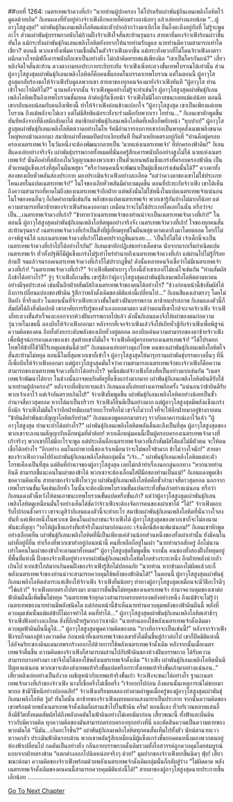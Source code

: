 ##บทที่ 1264: เนตรเทพเจ้าดวงที่เก้า
“นายท่านผู้ปกครอง ได้โปรดรับเผ่าพันธุ์กินเลนเพลิงโลหิตไว้ดูแลด้วยเถิด”
กิเลนแดงที่ยังอยู่ห่างจ้าวเฟิงอีกหลายลี้ค้อมร่างลงน้อยๆ แล้วเอ่ยอย่างนอบน้อม
“...ผู้อาวุโสสูงสุด!”
เผ่าพันธุ์กินเลนเพลิงโลหิตแต่ละตัวปากอ้ากว้างตาเบิกโต ยืนอึ้งตะลึงอยู่กับที่ ไม่รู้จะพูดอะไร
ส่วนเผ่าพันธุ์บรรพกาลนับไม่ถ้วนฝั่งจ้าวเฟิงใจสั่นสะท้านรุนแรง สายตาที่มองจ้าวเฟิงร้อนผ่าวขึ้นทันใด
แม้กระทั่งเผ่าพันธุ์กินเลนเพลิงโลหิตยังอยากให้นายท่านรับดูแล นายท่านมีความสามารถเท่าใดเชียว?
ตอนนี้ พวกเขายิ่งเพิ่มความเชื่อมั่นในตัวจ้าวเฟิงมากขึ้น
แม้กระทั่งพวกที่ไม่โดนจ้าวเฟิงลงตราผนึกดวงใจทมิฬก็เคารพนับถือเขาเป็นอย่างยิ่ง ไม่กล้าคิดทรยศแม้เพียงนิด
“เขาเป็นใครกันแน่?”
เสี่ยวหลิงจิตใจสั่นสะท้าน ดวงตางามทอประกายระยิบระยับ
จ้าวเฟิงเพิ่งทะลวงขั้นเทพโบราณได้เท่านั้น ส่วนผู้อาวุโสสูงสุดเผ่าพันธุ์กิเลนเพลิงโลหิตก็คือคนชั้นยอดในบรรดาเทพโบราณ
แต่ในตอนนี้ ผู้อาวุโสสูงสุดกลับร้องขอให้จ้าวเฟิงรับดูแลพวกเขา
สายตาของทุกคนจ้องมายังจ้าวเฟิงทันที
“ผู้อาวุโส ท่านเข้าใจอะไรผิดรึไม่?”
นานหลังจากนั้น จ้าวเฟิงพูดอย่างไม่รู้จะทำเช่นไร
ผู้อาวุโสสูงสุดเผ่าพันธุ์กิเลนเพลิงโลหิตเป็นถึงเทพโบราณชั้นยอด ถ้าต่อสู้กันซึ่งหน้า จ้าวเฟิงไม่มีโอกาสชนะเลยแม้แต่น้อย
ตอนนี้เขากลับนอบน้อมกับตนถึงเพียงนี้ ทำให้จ้าวเฟิงค่อนข้างแปลกใจ
“ผู้อาวุโสสูงสุด เขาเป็นเพียงแค่เทพโบราณ ถึงแม้พลังจะไม่เลว แต่ไม่มีสิทธิแม้กระทั่งจะร่วมมือกับพวกเรา ไยท่าน...”
กิเลนเขาหักพูดขึ้นทันทีหลังจากที่ดึงสติกลับมาได้
สมาชิกเผ่าพันธุ์กิเลนเพลิงโลหิตที่เหลือก็พยักหน้า
“หุบปาก!”
ผู้อาวุโสสูงสุดเผ่าพันธุ์กิเลนเพลิงโลหิตตวาดอย่างโมโห
รัศมีอำนาจรอบกายเขาก่อเป็นพายุคลั่งเมฆเพลิงขนาดใหญ่หอบม้วนออกมา
สมาชิกเผ่าทั้งหมดปิดปากเงียบทันที ยืนตัวเหยียดตรงอยู่กับที่
“ท่านคือผู้ครอบครองเนตรเทพเจ้า ในวันหนึ่งจะต้องพัฒนากลายเป็น ‘นายแห่งเนตรเทพเจ้า’ ที่ปกครองฟ้าดิน!”
กิเลนสีแดงเอ่ยอย่างจริงจัง
เผ่าพันธุ์บรรพกาลทั้งหมดที่นั่นอดรู้สึกเคารพนับถืออย่างสูงไม่ได้
นายแห่งเนตรเทพเจ้า!
นั่นคือคำที่สลักลงในวิญญาณของพวกเขา เป็นตัวแทนพลังแข็งแกร่งที่ครอบครองฟ้าดิน เป็นตัวแทนผู้แข็งแกร่งที่สุดในผืนพสุธา
“หรือว่าคนคนนี้จะพัฒนาเป็นผู้แข็งแกร่งเช่นนั้นได้?”
ดวงตาทั้งสองของเถียหั่วพลันส่องประกาย มองประเมินจ้าวเฟิงอย่างละเอียด
“แต่ว่าดวงตาของเขาไม่ใช่ประเภทไหนเลยในแปดเนตรเทพเจ้า!”
ในใจของเถียหั่วพลันมีคำถามผุดขึ้น
ตอนที่ปะทะกับจ้าวเฟิง เขาได้เห็นถึงความสามารถที่คาดไม่ถึงของเนตรเทพเจ้าอีกฝ่าย แต่พลังนั่นไม่ใช่หนึ่งในแปดเนตรเทพเจ้าแน่นอน
ในใจของคนอื่นๆ ก็เกิดคำถามนี้เช่นกัน
พลังของแปดเนตรเทพเจ้า พวกเขารู้กันบ้างไม่มากก็น้อย แต่ความสามารถที่ตาซ้ายของจ้าวเฟิงสำแดงออกมา เหมือนว่าจะไม่ใช่ประเภทใดเลยในนั้น
หรือว่าจะเป็น...เนตรเทพเจ้าดวงที่เก้า?
“ข้าทายว่าเนตรเทพเจ้าของท่านน่าจะเป็นเนตรเทพเจ้าดวงที่เก้า!”
ในตอนนี้ ผู้อาวุโสสูงสุดเผ่าพันธุ์กิเลนเพลิงโลหิตพูดอย่างจริงจัง
เนตรเทพเจ้าดวงที่เก้า!
ใจของทุกคนสั่นสะท้านรุนแรง!
เนตรเทพเจ้าดวงที่เก้าเป็นสิ่งที่ผู้เยี่ยมยุทธ์ในผืนพสุธาคาดเดาถึงมาโดยตลอด ใครก็ไม่อาจพิสูจน์ได้
และเนตรเทพเจ้าดวงที่เก้าก็ไม่เคยปรากฏขึ้นมาเลย….
‘เป็นไปไม่ได้ เจ้าเด็กนี่จะเป็นเนตรเทพเจ้าดวงที่เก้าไปได้อย่างไรกัน!’
กิเลนเขาหักปฏิเสธอย่างเด็ดขาด
นับจากแรกเริ่มกำเนิดแปดเนตรเทพเจ้า ทั่วทั้งปฐพีก็มีผู้แข็งแกร่งไม่รู้เท่าไหร่ทำนายถึงเนตรเทพเจ้าดวงที่เก้า
แต่ผ่านไปไม่รู้กี่ร้อยล้านปี จนแล้วจนรอดเนตรเทพเจ้าดวงที่เก้าก็ไม่ปรากฏขึ้น!
ดังนั้นหลายคนจึงเชื่อว่าไม่มีเนตรเทพเจ้าดวงที่เก้า!
“เนตรเทพเจ้าดวงที่เก้า?”
จ้าวเฟิงพึมพำเบาๆ
เรื่องนี้ตัวเขาเองก็ไม่แน่ใจเช่นกัน
“ท่านสัมผัสถึงข้าได้อย่างไร?”
จู่ๆ จ้าวเฟิงก็ถามขึ้น
เขารู้สึกว่าผู้อาวุโสสูงสุดเผ่าพันธุ์กิเลนเพลิงโลหิตตามหาตนอย่างมีจุดประสงค์
เช่นนั้นอีกฝ่ายสัมผัสถึงเนตรเทพเจ้าของตนได้อย่างไร?
“ช่วงก่อนหน้านี้ข้าสัมผัสได้ถึงการเปลี่ยนแปลงของฟ้าดิน รู้สึกว่าพลังดั้งเดิมของมิติแห่งนี้เปลี่ยนไป...”
กิเลนสีแดงเล่าตรงๆ โดยไม่ปิดบัง
ที่จริงแล้ว ในตอนนั้นที่จ้าวเฟิงทะลวงขั้นในห้วงฝันบรรพกาล ตาซ้ายแปรสภาพ กิเลนแดงตัวนี้ก็สัมผัสได้ถึงสิ่งผิดปกติ
เขาอาศัยการรับรู้ของตัวเองออกตามหา
แต่ว่าตอนที่เขาใกล้จะเจอจ้าวเฟิง จ้าวเฟิงก็ทะลวงขั้นสำเร็จและออกจากห้วงฝันบรรพกาลไปแล้ว
ดังนั้นกิเลนแดงจึงให้เผ่าของตนก่อความวุ่นวายในเขตนี้ ลองบีบให้จ้าวเฟิงออกมา
หลังจากที่เจอจ้าวเฟิงแล้วจึงให้เถียหั่วสู้กับจ้าวเฟิงเพื่อพิสูจน์ความคิดของตน อีกทั้งยังยกระดับพลังของเถียหั่วอยู่ตลอด ลองบีบเค้นความสามารถของตาซ้ายจ้าวเฟิงเพื่อพิสูจน์การคาดเดาของเขา
สุดท้ายเขาก็มั่นใจ จ้าวเฟิงคือผู้ครอบครองเนตรเทพเจ้า!
“ได้โปรดยกโทษให้ข้าที่ใช้วิธีไร้เหตุผลเช่นนี้ด้วย!”
กิเลนแดงเอ่ยอย่างลุแก่โทษ
คนของเผ่าพันธุ์กิเลนเพลิงโลหิตใจสั่นสะท้านไม่หยุด
ตอนนี้ในที่สุดพวกเขาก็เข้าใจ ผู้อาวุโสสูงสุดให้มารุกรานเผ่าพันธุ์บรรพกาลอื่นๆ ที่นี่ก็เพื่อบีบให้จ้าวเฟิงออกมา
แต่ผู้อาวุโสสูงสุดมั่นใจว่าความสามารถเนตรเทพเจ้าของจ้าวเฟิงก็คือความสามารถของเนตรเทพเจ้าดวงที่เก้าได้อย่างไร?
จุดนี้แม้แต่จ้าวเฟิงก็สงสัยเป็นอย่างมากเช่นกัน
“เนตรเทพเจ้าพัฒนาได้ยาก ในช่วงนั้นอาจพบกับศัตรูที่แข็งแกร่งมากมาย เผ่าพันธุ์กิเลนเพลิงโลหิตยินดีรับใช้นายท่านผู้ปกครอง!”
หลังจากที่อธิบายจบแล้ว กิเลนแดงก็เอ่ยอย่างเคารพอีกครั้ง
“แน่นอนว่าข้ายินดีรับพวกเจ้าเอาไว้ แต่เจ้าอันตรายเกินไป!”
จ้าวเฟิงยิ้มพูดขึ้น
เผ่าพันธุ์กิเลนเพลิงโลหิตอย่างน้อยเป็นขั้วอำนาจสี่ดาวสุดยอด หากได้มาเป็นบริวาร จ้าวเฟิงก็ยินดีเป็นอย่างมาก
แต่ผู้อาวุโสสูงสุดมีพลังแข็งแกร่งยิ่งนัก จ้าวเฟิงไม่มั่นใจว่าอีกฝ่ายมีแผนร้ายอะไรหรือไม่
เขาจึงไม่วางใจที่จะให้อีกฝ่ายมาอยู่ข้างกายตน
“ข้ายินดีทำพันธะสัญญาโลหิตกับท่าน!”
กิเลนแดงพูดออกมาตรงๆ ราวกับคาดการณ์เอาไว้แล้ว
“ผู้อาวุโสสูงสุด ท่านจะทำได้อย่างไร?”
เผ่าพันธุ์กิเลนเพลิงโลหิตพลันตื่นตะลึงเป็นที่สุด
ผู้อาวุโสสูงสุดของพวกเขาจะลงนามสัญญากับเด็กหนุ่มที่ต่ำต้อย!
หากเด็กหนุ่มคนนี้เป็นผู้ครอบครองเนตรเทพเจ้าดวงที่เก้าจริงๆ พวกเขาก็ไม่มีอะไรจะพูด
แต่ประเด็นคือเนตรเทพเจ้าดวงที่เก้าสัมผัสได้แต่ไม่มีตัวตน จะให้คนเชื่อได้อย่างไร
“อีกอย่าง คนในเผ่าพวกนี้ของเจ้าเหมือนว่าจะไม่พอใจข้ามาก ข้าไม่วางใจนัก!”
สายตาของจ้าวเฟิงกวาดไปยังเผ่าพันธุ์กิเลนเพลิงโลหิตกลุ่มนั้น
“เจ้า...”
เผ่าพันธุ์กิเลนเพลิงโลหิตแต่ละตัวโกรธเคืองเป็นที่สุด แต่ติดที่อำนาจของผู้อาวุโสสูงสุด เลยไม่กล้าทำเรื่องนอกลู่นอกทาง
“หากนายท่านยินดี สามารถชี้แนะคนในเผ่าของข้าได้ พวกเขาจะต้องเลื่อมใสฝีมือของท่านเป็นแน่!”
กิเลนแดงพูดเชิงขอความคิดเห็น
สายตาของจ้าวเฟิงไหววูบ
เผ่าพันธุ์กิเลนเพลิงโลหิตคือขั้วอำนาจสี่ดาวสุดยอด นอกจากเทพโบราณขั้นเจ็ดเช่นเถียหั่ว ในนั้นจะต้องมีเทพโบราณขั้นแปดกระทั่งขั้นเก้าอย่างแน่นอน
หรือว่ากิเลนแดงตัวนี้หวังให้ตนเอาชนะเทพโบราณขั้นแปดหรือขั้นเก้า?
แต่ว่าผู้อาวุโสสูงสุดเผ่าพันธุ์กิเลนเพลิงโลหิตดูเหมือนมั่นใจอย่างเห็นได้ชัดว่าจ้าวเฟิงจะต้องจัดการคนของเผ่าเขาได้
“ได้!”
จ้าวเฟิงตอบรับไปก่อนชั่วคราว
เขาจะดูสิว่ากิเลนแดงตัวนี้จะทำอะไร
สมาชิกเผ่าพันธุ์กิเลนเพลิงโลหิตที่นั่นวางใจลงทันที
แค่เพียงหนึ่งในพวกเข มีคนในเผ่าเอาชนะจ้าวเฟิงได้ ผู้อาวุโสสูงสุดของพวกเขาก็จะไม่ลงนามพันธะสัญญา
“รอให้ผู้แข็งแกร่งที่แท้จริงในเผ่ามาก่อนเถอะ เจ้าเด็กนี่ต้องแพ้แน่นอน!”
กิเลนเขาหักพูดอย่างเลือดเย็น
เผ่าพันธุ์กิเลนเพลิงโลหิตที่นี่เป็นเพียงแค่ส่วนน้อยส่วนหนึ่งของทั้งเผ่าเท่านั้น
ยังมีคนในเผ่าที่อยู่ที่อื่น ทำเรื่องที่พวกเขาทำอยู่ก่อนหน้านี้ คนที่เหลือก็อยู่ในเผ่า
“นายท่านรอสักครู่ อีกไม่นานเท่าใดคนในเผ่าของข้าก็จะตามมาทั้งหมด!”
ผู้อาวุโสสูงสุดยิ้มพูดขึ้น
จากนั้น คนของทั้งสองฝั่งก็หยุดอยู่ที่พื้นที่แห่งนี้
ฝั่งของจ้าวเฟิงอยู่ห่างจากเผ่าพันธุ์กิเลนเพลิงโลหิตไกลช่วงระยะหนึ่ง
อีกฝ่ายพลังน่ากลัวเกินไป หากเข้าใกล้มากเกินคนฝั่งของจ้าวเฟิงรู้สึกไม่ปลอดภัย
“นายท่าน หากข้ามองไม่ผิดแล้วละก็ พลังเนตรเทพเจ้าของท่านน่าจะสามารถควบคุมใช้พลังของฟ้าดินได้!”
ในตอนนี้ ผู้อาวุโสสูงสุดเผ่าพันธุ์กิเลนเพลิงโลหิตส่งกระแสเสียงให้จ้าวเฟิง
จ้าวเฟิงยิ้มน้อยๆ ท่าทางผู้อาวุโสสูงสุดเหมือนจะมีวิธีอะไรดีๆ
“ใช่แล้ว!”
จ้าวเฟิงตอบตรงไปตรงมา
ตามการตื่นขึ้นไม่หยุดของเนตรเทพเจ้า อำนาจควบคุมของเขาต่อฟ้าดินผืนนี้เพิ่มขึ้นไม่หยุด
“เนตรเทพเจ้าทุกดวงสามารถครอบครองพลังอย่างหนึ่ง ถึงแม้ข้าจะไม่รู้ว่าเนตรเทพของนายท่านมีพลังชนิดใด แต่ก่อนหน้านี้ข้าเห็นนายท่านควบคุมพลังของฟ้าดินผืนนี้ พลังที่ควบคุมเช่นนั้นแม้แต่ข้าก็ไม่อาจทำได้ คนที่ทำได้...”
ผู้อาวุโสสูงสุดเผ่าพันธุ์กิเลนเพลิงโลหิตเล่าช้าๆ
จ้าวเฟิงฟังอย่างละเอียด สิ่งที่อีกฝ่ายรู้มากกว่าเขานัก
“นายท่านลองใช้พลังเนตรเทพเจ้าดั้งเดิมมาควบคุมฟ้าดินผืนนี้ดูได้...”
ผู้อาวุโสสูงสุดพูดความคิดของตน
“บางทีอาจจะเป็นเช่นนี้!”
หลังจากจ้าวเฟิงฟังจบก็จมลงสู่ห้วงความคิด
ก่อนหน้าที่เนตรเทพเจ้าของเขายังไม่ตื่นขึ้นสู่ก้าวต่อไป เขาก็ปิดมิติแห่งนี้ ไล่อัจฉริยะของดินแดนเทพรกร้างออกไปด้วยการใช้พลังเนตรเทพเจ้าดั้งเดิม
หลังจากนั้นเมื่อเนตรเทพเจ้าตื่นขึ้น ความคิดของจ้าวเฟิงก็สามารถผสานไปกับฟ้าดินของห้วงฝันบรรพกาล ได้รับความสามารถบางอย่างมา เขาจึงไม่ได้ลองใช้พลังเนตรเทพเจ้าดั้งเดิม
“จ้าวเฟิง เผ่าพันธุ์กิเลนเพลิงโลหิตนั่นมีปัญหาแน่นอน พวกเขาจะต้องส่งเทพแท้จริงขั้นแปดหรือกระทั่งเทพแท้จริงขั้นเก้ามาอย่างแน่นอน..”
เสี่ยวหลิงเอ่ยอย่างเป็นกังวล
เผชิญหน้ากับเทพแท้จริงขั้นเก้า จ้าวเฟิงจะชนะได้อย่างไร
ฐานะเนตรเทพเจ้าดวงที่เก้าของจ้าวเฟิง นางก็เชื่อครึ่งไม่เชื่อครึ่ง
“เจ้าออกไปก่อน ถึงตอนนั้นเหตุการณ์ไม่ชอบมาพากล ข้ามีวิธีหนีอย่างปลอดภัย!”
จ้าวเฟิงเตรียมทดลองทำตามคำพูดเมื่อครู่ของผู้อาวุโสสูงสุดเผ่าพันธุ์กิเลนเพลิงโลหิต
วู้ม!
ทันใดนั้น ตาซ้ายของจ้าวเฟิงเผยหมอกแสงมายาเป็นประกาย
จากนั้นความคิดของเขาพร้อมด้วยพลังเนตรเทพเจ้าดั้งเดิมก็ผสานเข้าไปในฟ้าดิน
ครืน!
ตอนนี้เอง ทั่วบริเวณหลายแสนลี้ สิ่งมีชีวิตทั้งหมดสัมผัสได้ถึงพลังกดดันในฟ้าดินอย่างไม่เคยมีมาก่อน
เสี้ยวขณะนี้ ทั้งฟ้าและผืนดินราวกับมีความคิด ทุกความคิดของมันสามารถครอบครองทุกอย่างที่นี่ และตัดสินความเป็นความตายของพวกมันได้
“นี่มัน...เกิดอะไรขึ้น?”
เผ่าพันธุ์กิเลนเพลิงโลหิตทุกคนสั่นเทิ้มไปทั้งตัว นัยน์ตาฉายแววหวาดกลัว ประเมินฟ้าดินรอบด้าน
พวกเขาพลันรู้สึกเหมือนมีผู้แข็งแกร่งชั้นยอดคนหนึ่งมองพวกตนอยู่
ท้องฟ้าเปลี่ยนไป กดดันเป็นอย่างยิ่ง กลิ่นอายบรรพกาลดั้งเดิมรวมทั้งไอสวรรค์ถูกควบคุมโดยสมบูรณ์แบบจากฝ่ายตรงข้าม
“แตกต่างออกไปนิดหน่อยจริงๆ ด้วย!”
มุมปากของจ้าวเฟิงยกขึ้นนิดๆ
ฟุ่บ!
เสี้ยวขณะต่อมา ความคิดของจ้าวเฟิงพร้อมด้วยพลังเนตรเทพเจ้าดั้งเดิมกลุ่มนั้นก็กลับสู่ร่าง
“ไม่ผิดคาด พลังเนตรเทพเจ้าดั้งเดิมของคนคนนี้สามารถควบคุมมิติแห่งนี้ได้!”
สายตาของผู้อาวุโสสูงสุดฉายประกายขึ้นเล็กน้อย
………………………………………………………………


[Go To Next Chapter]( ./121.md)